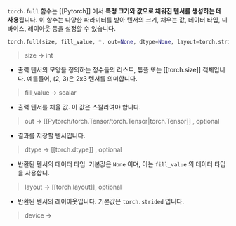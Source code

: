 
`torch.full` 함수는 [[Pytorch]] 에서 **특정 크기와 값으로 채워진 텐서를 생성하는 데 사용**됩니다. 이 함수는 다양한 파라미터를 받아 텐서의 크기, 채우는 값, 데이터 타입, 디바이스, 레이아웃 등을 설정할 수 있습니다.

```python
torch.full(size, fill_value, *, out=None, dtype=None, layout=torch.strided, device=None, requires_grad=False) → Tensor
```

> size -> int
- 출력 텐서의 모양을 정의하는 정수들의 리스트, 튜플 또는 [[torch.size]] 객체입니다. 예를들어, (2, 3)은 2x3 텐서를 의미합니다.

> fill_value -> scalar
- 출력 텐서를 채울 값. 이 값은 스칼라여야 합니다.

> out -> [[Pytorch/torch.Tensor/torch.Tensor|torch.Tensor]] , optional
- 결과를 저장할 텐서입니다.

> dtype -> [[torch.dtype]] , optional
- 반환된 텐서의 데이터 타입. 기본값은 `None` 이며, 이는 `fill_value` 의 데이터 타입을 사용합니.

> layout -> [[torch.layout]], optional
- 반환된 텐서의 레이아웃입니다. 기본값은 `torch.strided` 입니다.

> device -> 